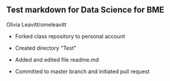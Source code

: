 ## Test markdown for Data Science for BME

Olivia Leavitt/omeleavitt

* Forked class repository to personal account

* Created directory "Test"

* Added and edited file readme.md

* Committed to master branch and initiated pull request

